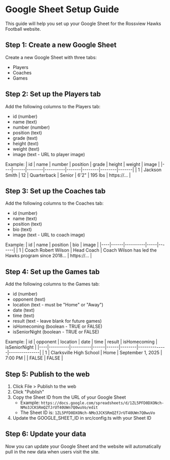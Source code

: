 
# Google Sheet Setup Guide

This guide will help you set up your Google Sheet for the Rossview Hawks Football website.

## Step 1: Create a new Google Sheet

Create a new Google Sheet with three tabs:
- Players
- Coaches
- Games

## Step 2: Set up the Players tab

Add the following columns to the Players tab:
- id (number)
- name (text)
- number (number)
- position (text)
- grade (text)
- height (text)
- weight (text)
- image (text - URL to player image)

Example:
| id | name | number | position | grade | height | weight | image |
|----|------|--------|----------|-------|--------|--------|-------|
| 1 | Jackson Smith | 12 | Quarterback | Senior | 6'2" | 195 lbs | https://... |

## Step 3: Set up the Coaches tab

Add the following columns to the Coaches tab:
- id (number)
- name (text)
- position (text)
- bio (text)
- image (text - URL to coach image)

Example:
| id | name | position | bio | image |
|----|------|----------|-----|-------|
| 1 | Coach Robert Wilson | Head Coach | Coach Wilson has led the Hawks program since 2018... | https://... |

## Step 4: Set up the Games tab

Add the following columns to the Games tab:
- id (number)
- opponent (text)
- location (text - must be "Home" or "Away")
- date (text)
- time (text)
- result (text - leave blank for future games)
- isHomecoming (boolean - TRUE or FALSE)
- isSeniorNight (boolean - TRUE or FALSE)

Example:
| id | opponent | location | date | time | result | isHomecoming | isSeniorNight |
|----|----------|----------|------|------|--------|--------------|---------------|
| 1 | Clarksville High School | Home | September 1, 2025 | 7:00 PM |  | FALSE | FALSE |

## Step 5: Publish to the web

1. Click File > Publish to the web
2. Click "Publish"
3. Copy the Sheet ID from the URL of your Google Sheet
   - Example: `https://docs.google.com/spreadsheets/d/1ZL5PFD0DXONch-NMo3JCKSRmQZfJrUT40UWn7Q0wuVo/edit`
   - The Sheet ID is: `1ZL5PFD0DXONch-NMo3JCKSRmQZfJrUT40UWn7Q0wuVo`
4. Update the GOOGLE_SHEET_ID in src/config.ts with your Sheet ID

## Step 6: Update your data

Now you can update your Google Sheet and the website will automatically pull in the new data when users visit the site.

